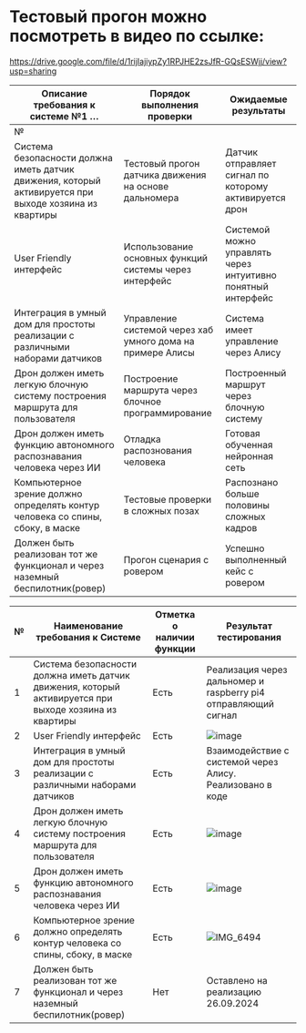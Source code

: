 # Тестовый прогон можно посмотреть в видео по ссылке:
https://drive.google.com/file/d/1rijIajiypZy1RPJHE2zsJfR-GQsESWjj/view?usp=sharing

| Описание требования к системе №1 … | Порядок выполнения проверки  |  Ожидаемые результаты |
|------------------------------------|---|---|
| №                                  |  |  |
| Система безопасности должна иметь датчик движения, который активируется при выходе хозяина из квартиры | Тестовый прогон датчика движения на основе дальномера  | Датчик отправляет сигнал по которому активируется дрон  |
| User Friendly интерфейс  | Использование основных функций системы через интерфейс  | Системой можно управлять через интуитивно понятный интерфейс |
| Интеграция в умный дом для простоты реализации с различными наборами датчиков|Управление системой через хаб умного дома на примере Алисы   |Система имеет управление через Алису   |
| Дрон должен иметь легкую блочную систему построения маршрута для пользователя|Построение маршрута через блочное программирование   | Построенный маршрут через блочную систему  |
|Дрон должен иметь функцию автономного распознавания человека через ИИ|Отладка распознования человека|Готовая обученная нейронная сеть   |
|Компьютерное зрение должно определять контур человека со спины, сбоку, в маске                                   |Тестовые проверки в сложных позах   | Распознано больше половины сложных кадров   |
|Должен быть реализован тот же функционал и через наземный беспилотник(ровер)                                   |Прогон сценария с ровером   |Успешно выполненный кейс с ровером   |


| №  | Наименование требования к Системе | Отметка о наличии функции | Результат тестирования |
|----|-----------------------------------|---------------------------|------------------------|
| 1  | Система безопасности должна иметь датчик движения, который активируется при выходе хозяина из квартиры                                  | Есть                          |    Реализация через дальномер и raspberry pi4 отправляющий сигнал                    |
|2 |  User Friendly интерфейс |       Есть   |   ![image](https://github.com/user-attachments/assets/2da6a7dc-819b-4e2b-96d1-af0f4510f438) |
|3 |  Интеграция в умный дом для простоты реализации с различными наборами датчиков                                 |     Есть                      |   Взаимодействие с системой через Алису. Реализовано в коде                     |
|4 | Дрон должен иметь легкую блочную систему построения маршрута для пользователя                                  |   Есть                        |      ![image](https://github.com/user-attachments/assets/701469b4-8a4d-4e28-928a-f80b18d8a13d)|
|5 |  Дрон должен иметь функцию автономного распознавания человека через ИИ                                 |        Есть                   |   ![image](https://github.com/user-attachments/assets/d3bfe2e2-ef54-4b1d-b167-31278568208d)
|6 | Компьютерное зрение должно определять контур человека со спины, сбоку, в маске                                  | Есть                          | ![IMG_6494](https://github.com/user-attachments/assets/a6c08423-7387-424c-8fe7-238e60e94d38)|
|7 |   Должен быть реализован тот же функционал и через наземный беспилотник(ровер)                                |    Нет                       | Оставлено на реализацию 26.09.2024                       |


